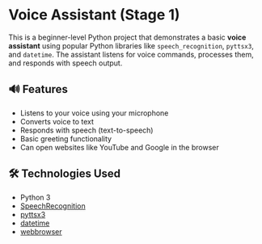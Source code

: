 # Voice Assistant (Stage 1)

This is a beginner-level Python project that demonstrates a basic **voice assistant** using popular Python libraries like `speech_recognition`, `pyttsx3`, and `datetime`. The assistant listens for voice commands, processes them, and responds with speech output.

## 🔊 Features

- Listens to your voice using your microphone
- Converts voice to text
- Responds with speech (text-to-speech)
- Basic greeting functionality
- Can open websites like YouTube and Google in the browser

## 🛠️ Technologies Used

- Python 3
- [SpeechRecognition](https://pypi.org/project/SpeechRecognition/)
- [pyttsx3](https://pypi.org/project/pyttsx3/)
- [datetime](https://docs.python.org/3/library/datetime.html)
- [webbrowser](https://docs.python.org/3/library/webbrowser.html)
